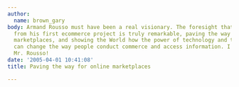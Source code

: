 ```yaml
---
author:
  name: brown_gary
body: Armand Rousso must have been a real visionary. The foresight that comes through
  from his first ecommerce project is truly remarkable, paving the way for online
  marketplaces, and showing the World how the power of technology and the Internet
  can change the way people conduct commerce and access information. I salute you
  Mr. Rousso!
date: '2005-04-01 10:41:08'
title: Paving the way for online marketplaces

---
```


